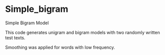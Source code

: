 # Simple_bigram
Simple Bigram Model

This code generates unigram and bigram models with two randomly written test texts.

Smoothing was applied for words with low frequency.
